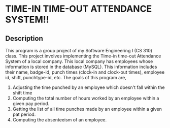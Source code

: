 #  TIME-IN TIME-OUT ATTENDANCE SYSTEM!!
## Description
   This program is a group project of my Software Engineering I (CS 310) class. This project involves implementing the Time-in time-out
   Attendance System of a local company. This local company has employees whose information is stored in the database (MySQL). This
   information includes their name, badge-id, punch times (clock-in and clock-out times), employee id, shift, punchtype-id, etc.
   The goals of this program are,
   
   1. Adjusting the time punched by an employee which doesn't fall within the shift time
   2. Computing the total number of hours worked by an employee within a given pay period.
   3. Getting the list of all time punches made by an employee within a given pat period.
   2. Computing the absenteeism of an employee.
   
